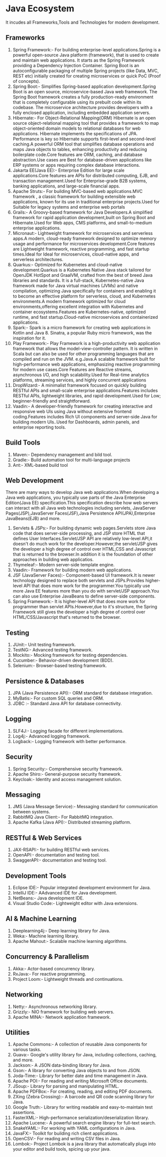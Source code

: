 # Java Ecosystem

It incudes all Frameworks,Tools and Technologies for modern development.

## Frameworks

1. Spring Framework:- For building enterprise-level applications.Spring is a powerful open-source Java platform (framework), that is used to create and maintain web applications. It starts as the Spring Framework providing a Dependency Injection Container. Spring Boot is an autoconfigurable packaging of multiple Spring projects (like Data, MVC, REST etc) initially created for creating microservices or quick PoC (Proof of concepts).
2. Spring Boot:- Simplifies Spring-based application development.Spring Boot is an open source, microservice-based Java web framework. The Spring Boot framework creates a fully production-ready environment that is completely configurable using its prebuilt code within its codebase. The microservice architecture provides developers with a fully enclosed application, including embedded application servers.
3. Hibernate:- For Object-Relational Mapping(ORM) Hibernate is an open source object-relational mapping tool that provides a framework to map object-oriented domain models to relational databases for web applications. Hibernate implements the specifications of JPA. Performance is key so Hibernate supports first-level and second-level caching.A powerful ORM tool that simplifies database operations and maps Java objects to tables, enhancing productivity and reducing boilerplate code.Core features are ORM, caching, and database abstraction.Use cases are Best for database-driven applications like ERP systems or apps requiring complex database interactions.
4. Jakarta EE(Java EE):- Enterprise Edition for large scale applications.Core features are APIs for distributed computing, EJB, and transaction management.Used for Enterprise-grade B2B systems, banking applications, and large-scale financial apps.
5. Apache Struts:- For building MVC-based web applications.MVC framework , a classic framework for building extensible web applications, known for its use in traditional enterprise projects.Used for Suitable for legacy systems and enterprise web portals
6. Grails:- A Groovy-based framework for Java Developers.A simplified framework for rapid application development,built on Spring Boot and Hibernate.Used for Web apps, CMS platforms, and small-to-medium enterprise applications.
7. Micronaut:- Lightweight framework for microservices and serverless apps.A modern, cloud-ready framework designed to optimize memory usage and performance for microservices development.Core features are Lightweight framework, reactive programming, and fast startup times.Ideal for Ideal for microservices, cloud-native apps, and serverless architectures.
8. Quarkus:- Optimized for Kubernetes and cloud-native development.Quarkus is a Kubernetes Native Java stack tailored for OpenJDK HotSpot and GraalVM, crafted from the best of breed Java libraries and standards. It is a full-stack, Kubernetes-native Java framework made for Java virtual machines (JVMs) and native compilation, optimizing Java specifically for containers and enabling it to become an effective platform for serverless, cloud, and Kubernetes environments.A modern framework optimized for cloud environments,offering excellent integration with Kubernetes and container ecosystems.Features are Kubernetes-native, optimized runtime, and fast startup.Cloud-native microservices and containerized applications.
9. Spark:- Spark is a micro framework for creating web applications in Kotlin and Java 8. Sinatra, a popular Ruby micro framework, was the inspiration for it.
10. Play Framework:- Play Framework is a high-productivity web application framework that allows the model-view-controller pattern. It is written in Scala but can also be used for other programming languages that are compiled and run on the JVM. e.g.Java.A scalable framework built for high-performance web applications, emphasizing reactive programming for modern use cases.Core Features are Reactive streams, asynchronous I/O, and high scalability.Used for Real-time analytics platforms, streaming services, and highly concurrent applications
11. DropWizard:- A minimalist framework focused on quickly building RESTful APIs and small-scale enterprise applications.Features includes RESTful APIs, lightweight libraries, and rapid development.Used for Low; beginner-friendly and straightforward.
12. Vaadin:- A developer-friendly framework for creating interactive and responsive web UIs using Java without extensive frontend coding.Features includes Rich UI components and server-side Java for building modern UIs..Used for Dashboards, admin panels, and enterprise reporting tools.

## Build Tools

1. Maven:- Dependency management and bild tool.
2. Gradle:- Build automation tool for multi-language projects
3. Ant:- XML-based build tool

## Web Development

There are many ways to develop Java web applications.When developing a Java web applications, you typically use parts of the Java Enterprise Edition(Java EE) specification.This specification describe how web servers can interact with all Java web technologies including servlets, JavaServer Pages(JSP),JavaServer Faces(JSF),Java Persistence API(JPA),Enterprise JavaBeans(EJB) and more.

1. Servlets & JSPs:- For building dynamic web pages.Servlets store Java code that does server-side processing, and JSP store HTML that defines User Interfaces.Servlet/JSP API are relatively low-level API,it doesn't do much work for the developer.However,the servlet/JSP gives the developer a high degree of control over HTML,CSS and Javascript that is returned to the browser.In addition it is the foundation of other approaches in building web applicatios.
2. Thymeleaf:- Modern server-side template engine.
3. Vaadin:- Framework for building modern web applications.
4. JSF (JavaServer Faces):- Component-based UI framework.It is newer technology designed to replace both servlets and JSPs.Provides higher-level API that does more work for the programmer.You typically use more Java EE features more than you do with servlet/JSP approach.You can also use Enterprise JavaBeans to define server-side components.
5. Spring Framework:- It is higher-level API that does more work for programmer than servlet APIs.However,due to it's structure, the Spring Framework still gives the developer a high degree of control over HTML/CSS/Javascript that's returned to the browser.

## Testing

1. JUnit:- Unit testing framework.
2. TestNG:- Advanced testing framework.
3. Mockito:- Mocking framework for testing dependencies.
4. Cucumber:- Behavior-driven development (BDD).
5. Selenium:- Browser-based testing framework.

## Persistence & Databases

1. JPA (Java Persistence API):- ORM standard for database integration.
2. MyBatis:- For custom SQL queries and ORM.
3. JDBC :- Standard Java API for database connectivity.

## Logging

1. SLF4J:- Logging facade for different implementations.
2. Log4j:- Advanced logging framework.
3. Logback:- Logging framework with better performance.

## Security

1. Spring Security:- Comprehensive security framework.
2. Apache Shiro:- General-purpose security framework.
3. Keycloak:- Identity and access management solution.

## Messaging

1. JMS (Java Message Service):- Messaging standard for communication between systems.
2. RabbitMQ Java Client:- For RabbitMQ integration.
3. Apache Kafka (Java API):- Distributed streaming platform.

## RESTful & Web Services

1. JAX-RSAPI:- for building RESTful web services.
2. OpenAPI:- documentation and testing tool.
3. SwaggerAPI:- documentation and testing tool.

## Development Tools

1. Eclipse IDE:- Popular integrated development environment for Java.
2. IntelliJ IDE:- AAdvanced IDE for Java development.
3. NetBeans:- Java development IDE.
4. Visual Studio Code:- Lightweight editor with Java extensions.

## AI & Machine Learning

1. Deeplearning4j:- Deep learning library for Java.
2. Weka:- Machine learning library.
3. Apache Mahout:- Scalable machine learning algorithms.

## Concurrency & Parallelism

1. Akka:- Actor-based concurrency library.
2. RxJava:- For reactive programming.
3. Project Loom:- Lightweight threads and continuations.

## Networking

1. Netty:- Asynchronous networking library.
2. Grizzly:- NIO framework for building web servers.
3. Apache MINA:- Network application framework.

## Utilities

1. Apache Commons:- A collection of reusable Java components for various tasks.
2. Guava:- Google's utility library for Java, including collections, caching, and more.
3. Jackson:- A JSON data-binding library for Java.
4. Gson:- A library for converting Java objects to and from JSON.
5. Joda-Time:- Library for better date and time management in Java.
6. Apache POI:- For reading and writing Microsoft Office documents.
7. JSoup:- Library for parsing and manipulating HTML.
8. Apache PDFBox:- For creating, reading, and editing PDF documents.
9. ZXing (Zebra Crossing):- A barcode and QR code scanning library for Java.
10. Google Truth:- Library for writing readable and easy-to-maintain test assertions.
11. FasterXML:- High-performance serialization/deserialization library.
12. Apache Lucene:- A powerful search engine library for full-text search.
13. SnakeYAML:- For working with YAML configurations in Java.
14. JavaFX:- Toolkit for building rich client applications.
15. OpenCSV:- For reading and writing CSV files in Java.
16. Lombok:- Project Lombok is a java library that automatically plugs into your editor and build tools, spicing up your java.
